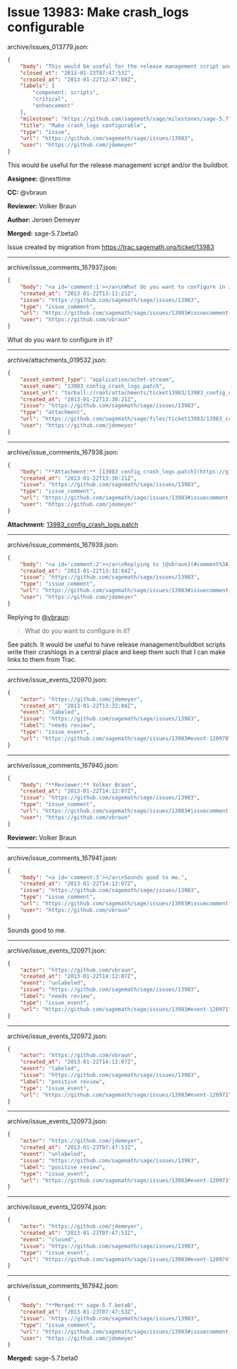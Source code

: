 # Issue 13983: Make crash_logs configurable

archive/issues_013779.json:
```json
{
    "body": "This would be useful for the release management script and/or the buildbot.\n\n**Assignee:** @nexttime\n\n**CC:**  @vbraun\n\n**Reviewer:** Volker Braun\n\n**Author:** Jeroen Demeyer\n\n**Merged:** sage-5.7.beta0\n\nIssue created by migration from https://trac.sagemath.org/ticket/13983\n\n",
    "closed_at": "2013-01-23T07:47:53Z",
    "created_at": "2013-01-22T12:47:08Z",
    "labels": [
        "component: scripts",
        "critical",
        "enhancement"
    ],
    "milestone": "https://github.com/sagemath/sage/milestones/sage-5.7",
    "title": "Make crash_logs configurable",
    "type": "issue",
    "url": "https://github.com/sagemath/sage/issues/13983",
    "user": "https://github.com/jdemeyer"
}
```
This would be useful for the release management script and/or the buildbot.

**Assignee:** @nexttime

**CC:**  @vbraun

**Reviewer:** Volker Braun

**Author:** Jeroen Demeyer

**Merged:** sage-5.7.beta0

Issue created by migration from https://trac.sagemath.org/ticket/13983





---

archive/issue_comments_167937.json:
```json
{
    "body": "<a id='comment:1'></a>\nWhat do you want to configure in it?",
    "created_at": "2013-01-22T13:11:21Z",
    "issue": "https://github.com/sagemath/sage/issues/13983",
    "type": "issue_comment",
    "url": "https://github.com/sagemath/sage/issues/13983#issuecomment-167937",
    "user": "https://github.com/vbraun"
}
```

<a id='comment:1'></a>
What do you want to configure in it?



---

archive/attachments_019532.json:
```json
{
    "asset_content_type": "application/octet-stream",
    "asset_name": "13983_config_crash_logs.patch",
    "asset_url": "tarball://root/attachments/ticket13983/13983_config_crash_logs.patch",
    "created_at": "2013-01-22T13:30:21Z",
    "issue": "https://github.com/sagemath/sage/issues/13983",
    "type": "attachment",
    "url": "https://github.com/sagemath/sage/files/ticket13983/13983_config_crash_logs.patch",
    "user": "https://github.com/jdemeyer"
}
```



---

archive/issue_comments_167938.json:
```json
{
    "body": "**Attachment:** [13983_config_crash_logs.patch](https://github.com/sagemath/sage/files/ticket13983/13983_config_crash_logs.patch)",
    "created_at": "2013-01-22T13:30:21Z",
    "issue": "https://github.com/sagemath/sage/issues/13983",
    "type": "issue_comment",
    "url": "https://github.com/sagemath/sage/issues/13983#issuecomment-167938",
    "user": "https://github.com/jdemeyer"
}
```

**Attachment:** [13983_config_crash_logs.patch](https://github.com/sagemath/sage/files/ticket13983/13983_config_crash_logs.patch)



---

archive/issue_comments_167939.json:
```json
{
    "body": "<a id='comment:2'></a>\nReplying to [@vbraun](#comment%3A1):\n> What do you want to configure in it?\n\nSee patch.  It would be useful to have release management/buildbot scripts write their crashlogs in a central place and keep them such that I can make links to them from Trac.",
    "created_at": "2013-01-22T13:32:04Z",
    "issue": "https://github.com/sagemath/sage/issues/13983",
    "type": "issue_comment",
    "url": "https://github.com/sagemath/sage/issues/13983#issuecomment-167939",
    "user": "https://github.com/jdemeyer"
}
```

<a id='comment:2'></a>
Replying to [@vbraun](#comment%3A1):
> What do you want to configure in it?

See patch.  It would be useful to have release management/buildbot scripts write their crashlogs in a central place and keep them such that I can make links to them from Trac.



---

archive/issue_events_120970.json:
```json
{
    "actor": "https://github.com/jdemeyer",
    "created_at": "2013-01-22T13:32:04Z",
    "event": "labeled",
    "issue": "https://github.com/sagemath/sage/issues/13983",
    "label": "needs review",
    "type": "issue_event",
    "url": "https://github.com/sagemath/sage/issues/13983#event-120970"
}
```



---

archive/issue_comments_167940.json:
```json
{
    "body": "**Reviewer:** Volker Braun",
    "created_at": "2013-01-22T14:12:07Z",
    "issue": "https://github.com/sagemath/sage/issues/13983",
    "type": "issue_comment",
    "url": "https://github.com/sagemath/sage/issues/13983#issuecomment-167940",
    "user": "https://github.com/vbraun"
}
```

**Reviewer:** Volker Braun



---

archive/issue_comments_167941.json:
```json
{
    "body": "<a id='comment:3'></a>\nSounds good to me.",
    "created_at": "2013-01-22T14:12:07Z",
    "issue": "https://github.com/sagemath/sage/issues/13983",
    "type": "issue_comment",
    "url": "https://github.com/sagemath/sage/issues/13983#issuecomment-167941",
    "user": "https://github.com/vbraun"
}
```

<a id='comment:3'></a>
Sounds good to me.



---

archive/issue_events_120971.json:
```json
{
    "actor": "https://github.com/vbraun",
    "created_at": "2013-01-22T14:12:07Z",
    "event": "unlabeled",
    "issue": "https://github.com/sagemath/sage/issues/13983",
    "label": "needs review",
    "type": "issue_event",
    "url": "https://github.com/sagemath/sage/issues/13983#event-120971"
}
```



---

archive/issue_events_120972.json:
```json
{
    "actor": "https://github.com/vbraun",
    "created_at": "2013-01-22T14:12:07Z",
    "event": "labeled",
    "issue": "https://github.com/sagemath/sage/issues/13983",
    "label": "positive review",
    "type": "issue_event",
    "url": "https://github.com/sagemath/sage/issues/13983#event-120972"
}
```



---

archive/issue_events_120973.json:
```json
{
    "actor": "https://github.com/jdemeyer",
    "created_at": "2013-01-23T07:47:53Z",
    "event": "unlabeled",
    "issue": "https://github.com/sagemath/sage/issues/13983",
    "label": "positive review",
    "type": "issue_event",
    "url": "https://github.com/sagemath/sage/issues/13983#event-120973"
}
```



---

archive/issue_events_120974.json:
```json
{
    "actor": "https://github.com/jdemeyer",
    "created_at": "2013-01-23T07:47:53Z",
    "event": "closed",
    "issue": "https://github.com/sagemath/sage/issues/13983",
    "type": "issue_event",
    "url": "https://github.com/sagemath/sage/issues/13983#event-120974"
}
```



---

archive/issue_comments_167942.json:
```json
{
    "body": "**Merged:** sage-5.7.beta0",
    "created_at": "2013-01-23T07:47:53Z",
    "issue": "https://github.com/sagemath/sage/issues/13983",
    "type": "issue_comment",
    "url": "https://github.com/sagemath/sage/issues/13983#issuecomment-167942",
    "user": "https://github.com/jdemeyer"
}
```

**Merged:** sage-5.7.beta0
